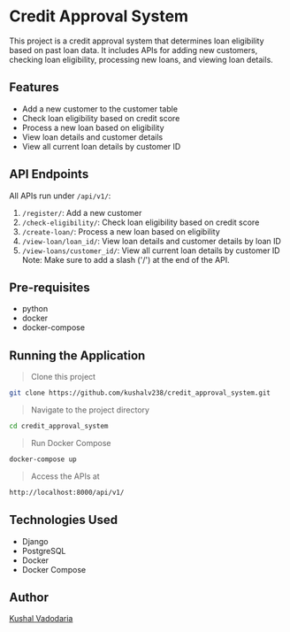 # Credit Approval System

This project is a credit approval system that determines loan eligibility based on past loan data. It includes APIs for adding new customers, checking loan eligibility, processing new loans, and viewing loan details.

## Features

- Add a new customer to the customer table
- Check loan eligibility based on credit score
- Process a new loan based on eligibility
- View loan details and customer details
- View all current loan details by customer ID

## API Endpoints

All APIs run under `/api/v1/`:
1. `/register/`: Add a new customer
2. `/check-eligibility/`: Check loan eligibility based on credit score
3. `/create-loan/`: Process a new loan based on eligibility
4. `/view-loan/loan_id/`: View loan details and customer details by loan ID
5. `/view-loans/customer_id/`: View all current loan details by customer ID
Note: Make sure to add a slash ('/') at the end of the API.

## Pre-requisites

- python
- docker
- docker-compose

## Running the Application

>Clone this project
```bash
git clone https://github.com/kushalv238/credit_approval_system.git
```
>Navigate to the project directory
```bash
cd credit_approval_system
```
>Run Docker Compose
```bash
docker-compose up
```
>Access the APIs at
```bash
http://localhost:8000/api/v1/
```

## Technologies Used

- Django
- PostgreSQL
- Docker
- Docker Compose

## Author
[Kushal Vadodaria](https://github.com/kushalv238)
